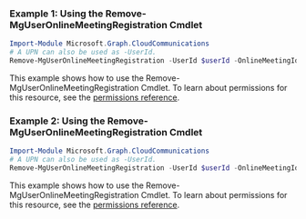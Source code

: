 ### Example 1: Using the Remove-MgUserOnlineMeetingRegistration Cmdlet
```powershell
Import-Module Microsoft.Graph.CloudCommunications
# A UPN can also be used as -UserId.
Remove-MgUserOnlineMeetingRegistration -UserId $userId -OnlineMeetingId $onlineMeetingId
```
This example shows how to use the Remove-MgUserOnlineMeetingRegistration Cmdlet.
To learn about permissions for this resource, see the [permissions reference](/graph/permissions-reference).
### Example 2: Using the Remove-MgUserOnlineMeetingRegistration Cmdlet
```powershell
Import-Module Microsoft.Graph.CloudCommunications
# A UPN can also be used as -UserId.
Remove-MgUserOnlineMeetingRegistration -UserId $userId -OnlineMeetingId $onlineMeetingId
```
This example shows how to use the Remove-MgUserOnlineMeetingRegistration Cmdlet.
To learn about permissions for this resource, see the [permissions reference](/graph/permissions-reference).
